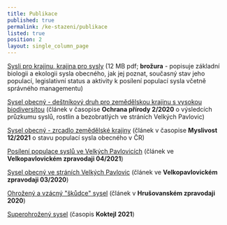 ```yaml
---
title: Publikace
published: true
permalink: /ke-stazeni/publikace
listed: true
position: 2
layout: single_column_page
---
```

[Sysli pro krajinu, krajina pro sysly](/media/brozura_SYKR_CZ_web.pdf) (12 MB pdf; **brožura**  -  popisuje základní biologii a ekologii sysla obecného, jak jej poznat, současný stav jeho populací, legislativní status a aktivity k posílení populací sysla včetně správného managementu)

[Sysel obecný - deštníkový druh pro zemědělskou krajinu s vysokou biodiversitou](/media/OP_022020_Sysel.pdf) (článek v časopise **Ochrana přírody 2/2020** o výsledcích průzkumu syslů, rostlin a bezobratlých ve stráních Velkých Pavlovic)

[Sysel obecný - zrcadlo zemědělské krajiny](/media/2021_12_Myslivost_sysel.pdf) (článek v časopise **Myslivost 12/2021** o stavu populací sysla obecného v ČR)

[Posílení populace syslů ve Velkých Pavlovicích](/media/vpzpravodaj-2021-sysel.pdf) (článek ve **Velkopavlovickém zpravodaji 04/2021**)

[Sysel obecný ve stráních Velkých Pavlovic](vpzpravodaj-2020-sysel.pdf) (článek ve **Velkopavlovickém zpravodaji 03/2020**)

[Ohrožený a vzácný "škůdce" sysel](/media/Hrusovany-zpravodaj-2020-sysel.pdf) (článek v **Hrušovanském zpravodaji 2020**)

[Superohrožený sysel](/media/KO2101_Sysel_BL.pdf) (časopis **Koktejl 2021**)
